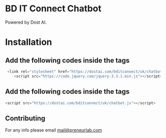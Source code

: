 # BD IT Connect Chatbot

Powered by Dost AI.

# Installation



## Add the following codes inside the <head> </head> tags
```python
 <link rel="stylesheet" href="https://dostai.com/bditconnect/uk/chatbotstyle.css">
    <script src="https://code.jquery.com/jquery-3.3.1.min.js"></script>
```


## Add the following codes inside the <body> </body> tags
```python
<script src="https://dostai.com/bditconnect/uk/chatbot.js"></script> 
```

## Contributing
For any info please email mail@preneurlab.com

